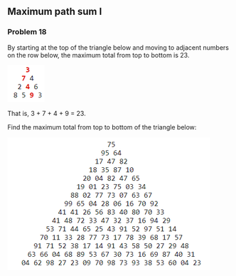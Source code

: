 ﻿## Maximum path sum I
### Problem 18

By starting at the top of the triangle below and moving to adjacent numbers on the row below, the maximum total from top to bottom is 23.

![Grid1](images/grid1.png)

That is, 3 + 7 + 4 + 9 = 23.

Find the maximum total from top to bottom of the triangle below:

![Grid2](images/grid2.png)
